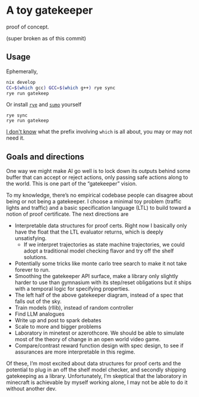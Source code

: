 # A toy gatekeeper

proof of concept. 

(super broken as of this commit)

## Usage

Ephemerally,

``` sh
nix develop 
CC=$(which gcc) GCC=$(which g++) rye sync
rye run gatekeep
```

Or install [`rye`](https://rye.astral.sh) and [`sumo`](https://sumo.dlr.de/docs/Installing/index.html) yourself

```
rye sync
rye run gatekeep
```

[I don't know](https://github.com/astral-sh/rye/issues/836#issuecomment-2143734800) what the prefix involving `which` is all about, you may or may not need it. 

## Goals and directions

One way we might make AI go well is to lock down its outputs behind some buffer that can accept or reject actions, only passing safe actions along to the world. This is one part of the “gatekeeper” vision. 

To my knowledge, there’s no empirical codebase people can disagree about being or not being a gatekeeper. I choose a minimal toy problem (traffic lights and traffic) and a basic specification language (LTL) to build toward a notion of proof certificate. The next directions are 
- Interpretable data structures for proof certs. Right now I basically only have the float that the LTL evaluator returns, which is deeply unsatisfying. 
    - If we interpret trajectories as state machine trajectories, we could adopt a traditional model checking flavor and try off the shelf solutions. 
- Potentially some tricks like monte carlo tree search to make it not take forever to run. 
- Smoothing the gatekeeper API surface, make a library only slightly harder to use than gymnasium with its step/reset obligations but it ships with a temporal logic for specifying properties.  
- The left half of the above gatekeeper diagram, instead of a spec that falls out of the sky. 
- Train models (rllib), instead of random controller
- Find LLM analogues
- Write up and post to spark debates
- Scale to more and bigger problems
- Laboratory in minetest or azerothcore. We should be able to simulate most of the theory of change in an open world video game.  
- Compare/contrast reward function design with spec design, to see if assurances are more interpretable in this regime. 

Of these, I’m most excited about data structures for proof certs and the potential to plug in an off the shelf model checker, and secondly shipping gatekeeping as a library. Unfortunately, I’m skeptical that the laboratory in minecraft is achievable by myself working alone, I may not be able to do it without another dev. 

